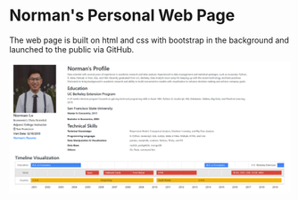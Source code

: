 # Norman's Personal Web Page
The web page is built on html and css with bootstrap in the background and launched to the public via GitHub.

![page image](images/page.png)
